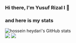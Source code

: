 ### Hi there, I'm Yusuf Rizal I 👋

### and here is my stats

  <img src="https://github-readme-stats.vercel.app/api?username=egmu&show_icons=true&include_all_commits=true&theme=monokai" alt="hossein heydari's GitHub stats" /><br />
  <img src="https://github-readme-streak-stats.herokuapp.com/?user=egmu&theme=monokai"/>
  <img src="https://github-readme-stats.vercel.app/api/top-langs/?username=egmu&layout=compact&theme=monokai&langs_count=12"/><br />
</p>

<!--


Here are some ideas to get you started:

- 🔭 I’m currently working on ...
- 🌱 I’m currently learning ...
- 👯 I’m looking to collaborate on ...
- 🤔 I’m looking for help with ...
- 💬 Ask me about ...
- 📫 How to reach me: ...
- 😄 Pronouns: ...
- ⚡ Fun fact: ...
-->

